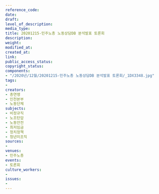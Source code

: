 ```yaml
---
reference_code: 
date: 
draft: 
level_of_description: 
media_type: 
title: 20201215-민주노총 노동상담DB 분석발표 토론회
description: 
weight: 
modified_at: 
created_at: 
link: 
public_access_status: 
copyright_status: 
components:
- "/2020년/12월/20201215-민주노총 노동상담DB 분석발표 토론회/_1DX3348.jpg"
tags:
- 
creators:
- 총연맹
- 인천본부
- 노동단체
subjects:
- 비정규직
- 노조탄압
- 노동안전
- 최저임금
- 정치정책
- 청년미조직
sources:
- 
venues:
- 민주노총
events:
- 토론회
culture_workers:
- 
issues:
- 
---
```

